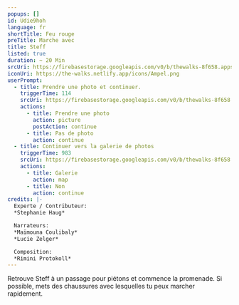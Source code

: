 ```yaml
---
popups: []
id: Udie9hoh
language: fr
shortTitle: Feu rouge
preTitle: Marche avec
title: Steff
listed: true
duration: ~ 20 Min
srcUri: https://firebasestorage.googleapis.com/v0/b/thewalks-8f658.appspot.com/o/mp3%2Fv0%2Ffr_Udie9hoh%2Ffr_Udie9hoh.mp3?alt=media&token=4351cec0-a0f2-4d46-a2c6-a0d9aaf62912
iconUri: https://the-walks.netlify.app/icons/Ampel.png
userPrompt:
  - title: Prendre une photo et continuer.
    triggerTime: 114
    srcUri: https://firebasestorage.googleapis.com/v0/b/thewalks-8f658.appspot.com/o/mp3%2Fv0%2Ffr_Udie9hoh%2Ffr_Udie9hoh_loop_1.mp3?alt=media&token=9d6d2ecd-eb5a-4dcb-983c-bd0f2f5ae9b6
    actions:
      - title: Prendre une photo
        action: picture
        postAction: continue
      - title: Pas de photo
        action: continue
  - title: Continuer vers la galerie de photos
    triggerTime: 983
    srcUri: https://firebasestorage.googleapis.com/v0/b/thewalks-8f658.appspot.com/o/static%2Fmedias%2Fmulti_Zeubeel8_loop.mp3?alt=media&token=88349085-3303-48b9-bdc6-fd7b09519a26
    actions:
      - title: Galerie
        action: map
      - title: Non
        action: continue
credits: |-
  Experte / Contributeur:
  *Stephanie Haug*

  Narrateurs:
  *Maïmouna Coulibaly*
  *Lucie Zelger*

  Composition:
  *Rimini Protokoll*
---
```

Retrouve Steff à un passage pour piétons et commence la promenade. Si possible, mets des chaussures avec lesquelles tu peux marcher rapidement.
